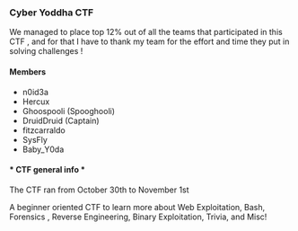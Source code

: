 ###  Cyber  Yoddha  CTF 

We managed to place top 12% out of all the teams that participated in this CTF , and for that
I have to thank my team for the effort and time they put in solving challenges !

   ####   Members

  - n0id3a 
  - Hercux  
  - Ghoospooli (Spooghooli)
  - DruidDruid (Captain)
  - fitzcarraldo  
  - SysFly 
  - Baby_Y0da 
  
  
  
  
  #### * CTF general info * 

The CTF ran from October 30th to November 1st

A beginner oriented CTF to learn more about Web Exploitation, Bash, Forensics ,
Reverse Engineering, Binary Exploitation, Trivia, and Misc!

